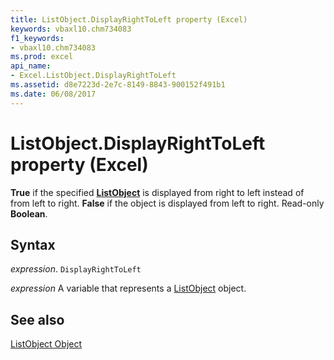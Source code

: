 ```yaml
---
title: ListObject.DisplayRightToLeft property (Excel)
keywords: vbaxl10.chm734083
f1_keywords:
- vbaxl10.chm734083
ms.prod: excel
api_name:
- Excel.ListObject.DisplayRightToLeft
ms.assetid: d8e7223d-2e7c-8149-8843-900152f491b1
ms.date: 06/08/2017
---
```



# ListObject.DisplayRightToLeft property (Excel)

 **True** if the specified **[ListObject](Excel.ListObject.md)** is displayed from right to left instead of from left to right. **False** if the object is displayed from left to right. Read-only **Boolean**.


## Syntax

_expression_. `DisplayRightToLeft`

_expression_ A variable that represents a [ListObject](Excel.ListObject.md) object.


## See also


[ListObject Object](Excel.ListObject.md)

